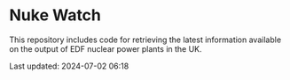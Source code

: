 # Nuke Watch

This repository includes code for retrieving the latest information available on the output of EDF nuclear power plants in the UK.

Last updated: 2024-07-02 06:18